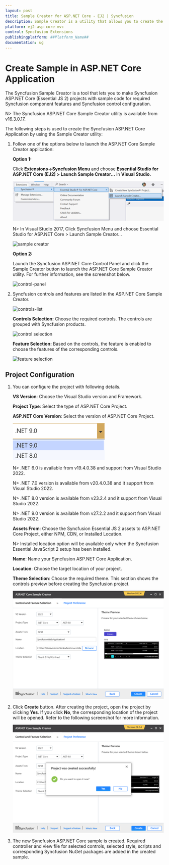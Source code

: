 ```yaml
---
layout: post
title: Sample Creator for ASP.NET Core - EJ2 | Syncfusion
description: Sample Creator is a utility that allows you to create the Syncfusion ASP.NET Core (Essential JS 2) Projects with required Syncfusion controls
platform: ej2-asp-core-mvc
control: Syncfusion Extensions
publishingplatform: ##Platform_Name##
documentation: ug
---
```


# Create Sample in ASP.NET Core Application

The Syncfusion Sample Creator is a tool that lets you to make Syncfusion ASP.NET Core (Essential JS 2) projects with sample code for required Syncfusion component features and Syncfusion control configuration.

N> The Syncfusion ASP.NET Core Sample Creator utility is available from v16.3.0.17.

The following steps is used to create the Syncfusion ASP.NET Core Application by using the Sample Creator utility:

1. Follow one of the options below to launch the ASP.NET Core  Sample Creator application:

    **Option 1:**

    Click **Extensions->Syncfusion Menu** and choose **Essential Studio for ASP.NET Core (EJ2) > Launch Sample Creator…** in **Visual Studio.**

    ![sample creator](images/sample-creator_latest.png)

    N> In Visual Studio 2017, Click Syncfusion Menu and choose Essential Studio for ASP.NET Core > Launch Sample Creator…

    ![sample creator](images/sample-creator.png)

    **Option 2:**

    Launch the Syncfusion ASP.NET Core Control Panel and click the Sample Creator button to launch the ASP.NET Core Sample Creator utility. For further information, see the screenshot below.

    ![control-panel](images/sample-creator-control-panel.png)

2. Syncfusion controls and features are listed in the ASP.NET Core Sample Creator.

    ![controls-list](images/controls-list.png)

    **Controls Selection:** Choose the required controls. The controls are grouped with Syncfusion products.

    ![control selection](images/controls-selection.png)

    **Feature Selection:** Based on the controls, the feature is enabled to choose the features of the corresponding controls.

    ![feature selection](images/feature-selection.png)

## Project Configuration

1. You can configure the project with following details.

    **VS Version**: Choose the Visual Studio version and Framework.

    **Project Type**: Select the type of ASP.NET Core Project.

    **ASP.NET Core Version**: Select the version of ASP.NET Core Project.

    ![aspnet core version](images/Aspnet-core-version.png)

    N> .NET 6.0 is available from v19.4.0.38 and support from Visual Studio 2022.

    N> .NET 7.0 version is available from v20.4.0.38 and it support from Visual Studio 2022.

    N> .NET 8.0 version is available from v23.2.4 and it support from Visual Studio 2022.

    N> .NET 9.0 version is available from v27.2.2 and it support from Visual Studio 2022.

    **Assets From**: Choose the Syncfusion Essential JS 2 assets to ASP.NET Core Project, either NPM, CDN, or Installed Location.

    N> Installed location option will be available only when the Syncfusion Essential JavaScript 2 setup has been installed.

    **Name**: Name your Syncfusion ASP.NET Core Application.

    **Location**: Choose the target location of your project.

    **Theme Selection**: Choose the required theme. This section shows the controls preview before creating the Syncfusion project.

    ![theme selection](images/theme-selection.png)

2. Click **Create** button. After creating the project, open the project by clicking **Yes**. If you click **No**, the corresponding location of the project will be opened. Refer to the following screenshot for more information.

    ![create](images/create-button.png)

3. The new Syncfusion ASP.NET Core sample is created. Required controller and view file for selected controls, selected style, scripts and corresponding Syncfusion NuGet packages are added in the created sample.